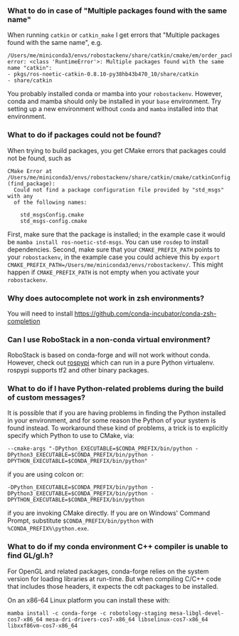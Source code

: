 
### What to do in case of "Multiple packages found with the same name"
 When running `catkin` or `catkin_make` I get errors that "Multiple packages found with the same name", e.g.
```
/Users/me/miniconda3/envs/robostackenv/share/catkin/cmake/em/order_packages.cmake.em:23: error: <class 'RuntimeError'>: Multiple packages found with the same name "catkin":
- pkgs/ros-noetic-catkin-0.8.10-py38hb43b470_10/share/catkin
- share/catkin
```
You probably installed conda or mamba into your `robostackenv`. However, conda and mamba should only be installed in your `base` environment. Try setting up a new environment without `conda` and `mamba` installed into that environment.

### What to do if packages could not be found?
When trying to build packages, you get CMake errors that packages could not be found, such as
```
CMake Error at /Users/me/miniconda3/envs/robostackenv/share/catkin/cmake/catkinConfig.cmake:83 (find_package):
  Could not find a package configuration file provided by "std_msgs" with any
  of the following names:

    std_msgsConfig.cmake
    std_msgs-config.cmake
```
First, make sure that the package is installed; in the example case it would be `mamba install ros-noetic-std-msgs`. You can use `rosdep` to install dependencies. Second, make sure that your `CMAKE_PREFIX_PATH` points to your `robostackenv`, in the example case you could achieve this by `export CMAKE_PREFIX_PATH=/Users/me/miniconda3/envs/robostackenv/`. This might happen if `CMAKE_PREFIX_PATH` is not empty when you activate your `robostackenv`.

### Why does autocomplete not work in zsh environments?
You will need to install https://github.com/conda-incubator/conda-zsh-completion

### Can I use RoboStack in a non-conda virtual environment?
RoboStack is based on conda-forge and will not work without conda. However, check out [rospypi](https://github.com/rospypi/simple) which can run in a pure Python virtualenv. rospypi supports tf2 and other binary packages.

### What to do if I have Python-related problems during the build of custom messages?

It is possible that if you are having problems in finding the Python installed in your environment, and for some reason the Python of your system is found instead. To workaround these kind of problems, a trick is to explicitly specify which Python to use to CMake, via: 
~~~
--cmake-args "-DPython_EXECUTABLE=$CONDA_PREFIX/bin/python -DPython3_EXECUTABLE=$CONDA_PREFIX/bin/python -DPYTHON_EXECUTABLE=$CONDA_PREFIX/bin/python"
~~~
if you are using colcon or:
~~~
-DPython_EXECUTABLE=$CONDA_PREFIX/bin/python -DPython3_EXECUTABLE=$CONDA_PREFIX/bin/python -DPYTHON_EXECUTABLE=$CONDA_PREFIX/bin/python
~~~
if you are invoking CMake directly. If you are on Windows' Command Prompt, substitute `$CONDA_PREFIX/bin/python` with `%CONDA_PREFIX%\python.exe`.

### What to do if my conda environment C++ compiler is unable to find GL/gl.h?

For OpenGL and related packages, conda-forge relies on the system version for loading libraries at run-time. But when compiling C/C++ code that includes those headers, it expects the cdt packages to be installed.

On an x86-64 Linux platform you can install these with:
~~~
mamba install -c conda-forge -c robotology-staging mesa-libgl-devel-cos7-x86_64 mesa-dri-drivers-cos7-x86_64 libselinux-cos7-x86_64 libxxf86vm-cos7-x86_64
~~~
